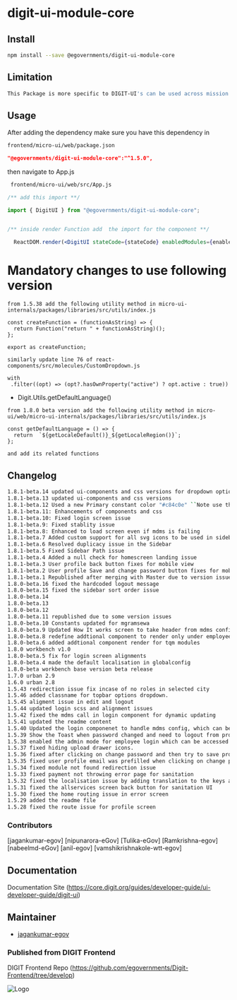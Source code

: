 

# digit-ui-module-core

## Install

```bash
npm install --save @egovernments/digit-ui-module-core
```

## Limitation

```bash
This Package is more specific to DIGIT-UI's can be used across mission's
```

## Usage

After adding the dependency make sure you have this dependency in

```bash
frontend/micro-ui/web/package.json
```

```json
"@egovernments/digit-ui-module-core":"^1.5.0",
```

then navigate to App.js

```bash
 frontend/micro-ui/web/src/App.js
```

```jsx
/** add this import **/

import { DigitUI } from "@egovernments/digit-ui-module-core";


/** inside render Function add  the import for the component **/

  ReactDOM.render(<DigitUI stateCode={stateCode} enabledModules={enabledModules} moduleReducers={moduleReducers} />, document.getElementById("root"));

```

# Mandatory changes to use following version

```
from 1.5.38 add the following utility method in micro-ui-internals/packages/libraries/src/utils/index.js

const createFunction = (functionAsString) => {
  return Function("return " + functionAsString)();
};

export as createFunction;

similarly update line 76 of react-components/src/molecules/CustomDropdown.js

with  
 .filter((opt) => (opt?.hasOwnProperty("active") ? opt.active : true))

```
 *   Digit.Utils.getDefaultLanguage()

```
from 1.8.0 beta version add the following utility method in micro-ui/web/micro-ui-internals/packages/libraries/src/utils/index.js

const getDefaultLanguage = () => {
  return  `${getLocaleDefault()}_${getLocaleRegion()}`;
};

and add its related functions

```


## Changelog

```bash
1.8.1-beta.14 updated ui-components and css versions for dropdown option labels and toast info 
1.8.1-beta.13 updated ui-components and css versions
1.8.1-beta.12 Used a new Primary constant color "#c84c0e" ``Note use this version with css 1.8.1-beta.8 , component 1.8.1-beta.15 ``
1.8.1-beta.11: Enhancements of components and css
1.8.1-beta.10: Fixed login screen issue
1.8.1-beta.9: Fixed stablity issue 
1.8.1-beta.8: Enhanced to load screen even if mdms is failing
1.8.1-beta.7 Added custom support for all svg icons to be used in sidebar by specifiying icon as svg:localairport (svg:iconname)
1.8.1-beta.6 Resolved duplicacy issue in the Sidebar
1.8.1-beta.5 Fixed Sidebar Path issue
1.8.1-beta.4 Added a null check for homescreen landing issue
1.8.1-beta.3 User profile back button fixes for mobile view
1.8.1-beta.2 User profile Save and change password button fixes for mobile view
1.8.1-beta.1 Republished after merging with Master due to version issues.
1.8.0-beta.16 fixed the hardcoded logout message 
1.8.0-beta.15 fixed the sidebar sort order issue 
1.8.0-beta.14
1.8.0-beta.13 
1.8.0-beta.12
1.8.0-beta.11 republished due to some version issues
1.8.0-beta.10 Constants updated for mgramsewa
1.8.0-beta.9 Updated How It works screen to take header from mdms config and show pdf card only when required
1.8.0-beta.8 redefine addtional component to render only under employee home page 
1.8.0-beta.6 added addtional component render for tqm modules
1.8.0 workbench v1.0
1.8.0-beta.5 fix for login screen alignments
1.8.0-beta.4 made the default localisation in globalconfig
1.8.0-beta workbench base version beta release
1.7.0 urban 2.9
1.6.0 urban 2.8
1.5.43 redirection issue fix incase of no roles in selected city
1.5.46 added classname for topbar options dropdown.
1.5.45 aligment issue in edit and logout
1.5.44 updated login scss and alignment issues
1.5.42 fixed the mdms call in login component for dynamic updating
1.5.41 updated the readme content
1.5.40 Updated the login componenet to handle mdms config, which can be accessed from master - commonUiConfig and module - LoginConfig
1.5.39 Show the Toast when password changed and need to logout from profile page
1.5.38 enabled the admin mode for employee login which can be accessed through route employee/user/login?mode=admin and updated to use formcomposerv2
1.5.37 fixed hiding upload drawer icons.
1.5.36 fixed after clicking on change password and then try to save profile without changing password showing error.
1.5.35 fixed user profile email was prefilled when clicking on change password
1.5.34 fixed module not found redirection issue
1.5.33 fixed payment not throwing error page for sanitation
1.5.32 fixed the localisation issue by adding translation to the keys and fixed payment response issue for  sanitation UI
1.5.31 fixed the allservices screen back button for sanitation UI
1.5.30 fixed the home routing issue in error screen
1.5.29 added the readme file
1.5.28 fixed the route issue for profile screen
```

### Contributors

[jagankumar-egov] [nipunarora-eGov] [Tulika-eGov] [Ramkrishna-egov] [nabeelmd-eGov] [anil-egov] [vamshikrishnakole-wtt-egov] 

## Documentation

Documentation Site (https://core.digit.org/guides/developer-guide/ui-developer-guide/digit-ui)

## Maintainer

- [jagankumar-egov](https://www.github.com/jagankumar-egov)


### Published from DIGIT Frontend 
DIGIT Frontend Repo (https://github.com/egovernments/Digit-Frontend/tree/develop)


![Logo](https://s3.ap-south-1.amazonaws.com/works-dev-asset/mseva-white-logo.png)
